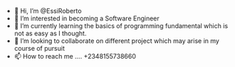 - 👋 Hi, I’m @EssiRoberto
- 👀 I’m interested in becoming a Software Engineer 
- 🌱 I’m currently learning the basics of programming fundamental which is not as easy as I thought. 
- 💞️ I’m looking to collaborate on different project which may arise in my course of pursuit 
- 📫 How to reach me .... +2348155738660

<!---
EssiRoberto/EssiRoberto is a ✨ special ✨ repository because its `README.md` (this file) appears on your GitHub profile.
You can click the Preview link to take a look at your changes.
--->
